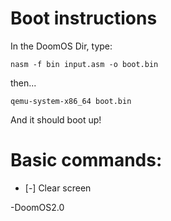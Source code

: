 <h1>Boot instructions</h1>

In the DoomOS Dir, type:
```
nasm -f bin input.asm -o boot.bin
```
then...
```
qemu-system-x86_64 boot.bin
```
And it should boot up!

<h1>Basic commands:</h1>
<ul>
  <li>[-] Clear screen</li>
</ul>


-DoomOS2.0
